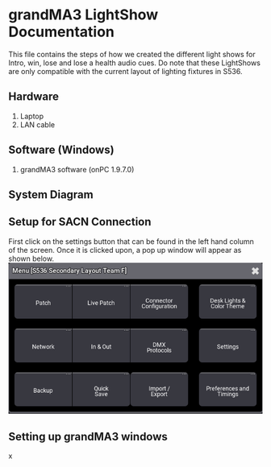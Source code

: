# grandMA3 LightShow Documentation
This file contains the steps of how we created the different light shows for Intro, win, lose and lose a health audio cues.
Do note that these LightShows are only compatible with the current layout of lighting fixtures in S536.

## Hardware
1. Laptop
2. LAN cable

## Software (Windows)
1. grandMA3 software (onPC 1.9.7.0)

## System Diagram

## Setup for SACN Connection
First click on the settings button that can be found in the left hand column of the screen. Once it is clicked upon, a pop up window will appear as shown below. <br> 
![](Captures/settingsMA3.png)

## Setting up grandMA3 windows

x


